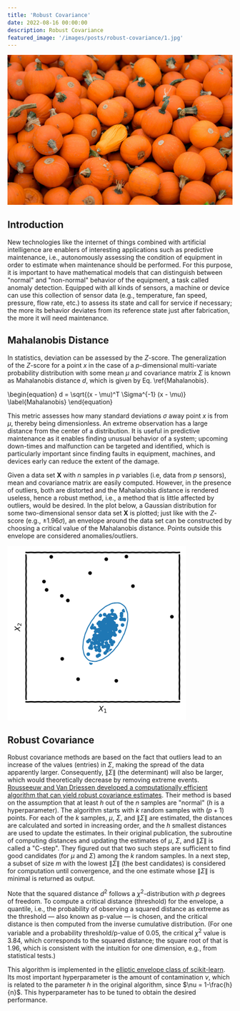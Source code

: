 ```yaml
---
title: 'Robust Covariance'
date: 2022-08-16 00:00:00
description: Robust Covariance
featured_image: '/images/posts/robust-covariance/1.jpg'
---
```


![](/images/posts/robust-covariance/1.jpg)

## Introduction

New technologies like the internet of things combined with artificial intelligence are enablers of interesting applications such as predictive maintenance, i.e., autonomously assessing the condition of equipment in order to estimate when maintenance should be performed. For this purpose, it is important to have mathematical models that can distinguish between "normal" and "non-normal" behavior of the equipment, a task called anomaly detection. Equipped with all kinds of sensors, a machine or device can use this collection of sensor data (e.g., temperature, fan speed, pressure, flow rate, etc.) to assess its state and call for service if necessary; the more its behavior deviates from its reference state just after fabrication, the more it will need maintenance.

## Mahalanobis Distance

In statistics, deviation can be assessed by the $Z$-score. The generalization of the $Z$-score for a point $x$ in the case of a $p$-dimensional multi-variate probability distribution with some mean $\mu$ and covariance matrix $\Sigma$ is known as Mahalanobis distance $d$, which is given by Eq. \ref{Mahalanobis}.

\begin{equation}
d = \sqrt{(x - \mu)^T \Sigma^{-1} (x - \mu)}
\label{Mahalanobis}
\end{equation}

This metric assesses how many standard deviations $\sigma$ away point $x$ is from $\mu$, thereby being dimensionless. An extreme observation has a large distance from the center of a distribution. It is useful in predictive maintenance as it enables finding unusual behavior of a system; upcoming down-times and malfunction can be targeted and identified, which is particularly important since finding faults in equipment, machines, and devices early can reduce the extent of the damage.

Given a data set $\mathbf{X}$ with $n$ samples in $p$ variables (i.e, data from $p$ sensors), mean and covariance matrix are easily computed. However, in the presence of outliers, both are distorted and the Mahalanobis distance is rendered useless, hence a robust method, i.e., a method that is little affected by outliers, would be desired. In the plot below, a Gaussian distribution for some two-dimensional sensor data set $\mathbf{X}$ is plotted; just like with the $Z$-score (e.g., $\pm 1.96\sigma$), an envelope around the data set can be constructed by choosing a critical value of the Mahalanobis distance. Points outside this envelope are considered anomalies/outliers.

<img src="/images/theory/robust_covariance.png" width="400">

## Robust Covariance

Robust covariance methods are based on the fact that outliers lead to an increase of the values (entries) in $\Sigma$, making the spread of the data apparently larger. Consequently, $\|\Sigma \|$ (the determinant) will also be larger, which would theoretically decrease by removing extreme events. [Rousseeuw and Van Driessen developed a computationally efficient algorithm that can yield robust covariance estimates](https://doi.org/10.2307/1270566). Their method is based on the assumption that at least $h$ out of the $n$ samples are "normal" ($h$ is a hyperparameter). The algorithm starts with $k$ random samples with ($p+1$) points. For each of the $k$ samples, $\mu$, $\Sigma$, and $\|\Sigma \|$ are estimated, the distances are calculated and sorted in increasing order, and the $h$ smallest distances are used to update the estimates. In their original publication, the subroutine of computing distances and updating the estimates of $\mu$, $\Sigma$, and $\|\Sigma \|$ is called a "C-step". They figured out that two such steps are sufficient to find good candidates (for $\mu$ and $\Sigma$) among the $k$ random samples. In a next step, a subset of size $m$ with the lowest $\|\Sigma \|$ (the best candidates) is considered for computation until convergence, and the one estimate whose $\|\Sigma \|$ is minimal is returned as output.

Note that the squared distance $d^2$ follows a $\chi^2$-distribution with $p$ degrees of freedom. To compute a critical distance (threshold) for the envelope, a quantile, i.e., the probability of observing a squared distance as extreme as the threshold — also known as p-value — is chosen, and the critical distance is then computed from the inverse cumulative distribution. (For one variable and a probability threshold/p-value of $0.05$, the critical $\chi^2$ value is $3.84$, which corresponds to the squared distance; the square root of that is $1.96$, which is consistent with the intuition for one dimension, e.g., from statistical tests.)

This algorithm is implemented in the [elliptic envelope class of scikit-learn](https://scikit-learn.org/stable/modules/generated/sklearn.covariance.EllipticEnvelope.html). Its most important hyperparameter is the amount of contamination $\nu$, which is related to the parameter $h$ in the original algorithm, since $\nu = 1-\frac{h}{n}$. This hyperparameter has to be tuned to obtain the desired performance.